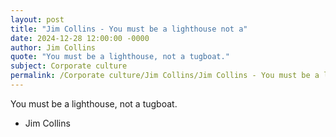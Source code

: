 ```yaml
---
layout: post
title: "Jim Collins - You must be a lighthouse not a"
date: 2024-12-28 12:00:00 -0000
author: Jim Collins
quote: "You must be a lighthouse, not a tugboat."
subject: Corporate culture
permalink: /Corporate culture/Jim Collins/Jim Collins - You must be a lighthouse not a
---
```


You must be a lighthouse, not a tugboat.

- Jim Collins
